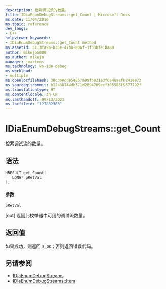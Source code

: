 ```yaml
---
description: 检索调试流的数量。
title: IDiaEnumDebugStreams::get_Count | Microsoft Docs
ms.date: 11/04/2016
ms.topic: reference
dev_langs:
- C++
helpviewer_keywords:
- IDiaEnumDebugStreams::get_Count method
ms.assetid: 5c13fa9a-b35e-47b0-806f-1f53bfe1ba89
author: mikejo5000
ms.author: mikejo
manager: jmartens
ms.technology: vs-ide-debug
ms.workload:
- multiple
ms.openlocfilehash: 38c360dde5e857a99fb021e3f6a48aef8241ee72
ms.sourcegitcommit: b12a38744db371d2894769ecf305585f9577792f
ms.translationtype: HT
ms.contentlocale: zh-CN
ms.lasthandoff: 09/13/2021
ms.locfileid: "127832303"
---
```

# <a name="idiaenumdebugstreamsget_count"></a>IDiaEnumDebugStreams::get_Count
检索调试流的数量。

## <a name="syntax"></a>语法

```C++
HRESULT get_Count( 
   LONG* pRetVal
);
```

#### <a name="parameters"></a>参数
 `pRetVal`

[out] 返回此枚举器中可用的调试流数量。

## <a name="return-value"></a>返回值
 如果成功，则返回 `S_OK`；否则返回错误代码。

## <a name="see-also"></a>另请参阅
- [IDiaEnumDebugStreams](../../debugger/debug-interface-access/idiaenumdebugstreams.md)
- [IDiaEnumDebugStreams::Item](../../debugger/debug-interface-access/idiaenumdebugstreams-item.md)

